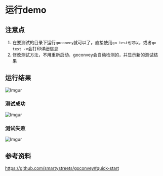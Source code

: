 # 运行demo

## 注意点
1. 在要测试的目录下运行`goconvey`就可以了，直接使用`go test也可以`，或者`go test -v`会打印详细信息
2. 修改测试方法，不用重新启动，goconvey会自动检测的，并显示新的测试结果

## 运行结果
![Imgur](https://i.imgur.com/AwsyAy7.png)

### 测试成功
![Imgur](https://i.imgur.com/c2DAiUb.png)

### 测试失败
![Imgur](https://i.imgur.com/HV8AE7l.png)

## 参考资料
https://github.com/smartystreets/goconvey#quick-start